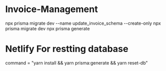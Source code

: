 # Invoice-Management


npx prisma migrate dev --name update_invoice_schema --create-only
npx prisma migrate dev
npx prisma generate
 


# Netlify For restting database
  command = "yarn install && yarn prisma:generate && yarn reset-db"
